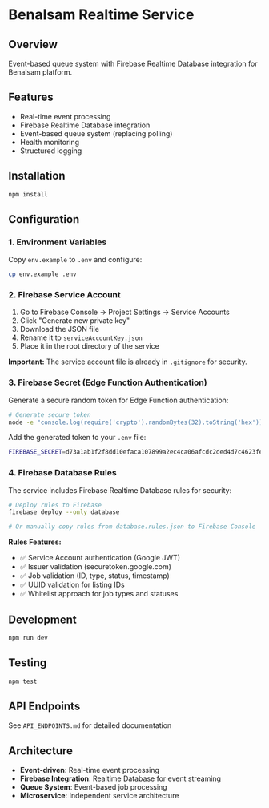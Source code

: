 # Benalsam Realtime Service

## Overview
Event-based queue system with Firebase Realtime Database integration for Benalsam platform.

## Features
- Real-time event processing
- Firebase Realtime Database integration
- Event-based queue system (replacing polling)
- Health monitoring
- Structured logging

## Installation
```bash
npm install
```

## Configuration

### 1. Environment Variables
Copy `env.example` to `.env` and configure:
```bash
cp env.example .env
```

### 2. Firebase Service Account
1. Go to Firebase Console → Project Settings → Service Accounts
2. Click "Generate new private key"
3. Download the JSON file
4. Rename it to `serviceAccountKey.json`
5. Place it in the root directory of the service

**Important:** The service account file is already in `.gitignore` for security.

### 3. Firebase Secret (Edge Function Authentication)
Generate a secure random token for Edge Function authentication:
```bash
# Generate secure token
node -e "console.log(require('crypto').randomBytes(32).toString('hex'))"
```

Add the generated token to your `.env` file:
```bash
FIREBASE_SECRET=d73a1ab1f2f8dd10efaca107899a2ec4ca06afcdc2ded4d7c4623fe206333a13
```

### 4. Firebase Database Rules
The service includes Firebase Realtime Database rules for security:

```bash
# Deploy rules to Firebase
firebase deploy --only database

# Or manually copy rules from database.rules.json to Firebase Console
```

**Rules Features:**
- ✅ Service Account authentication (Google JWT)
- ✅ Issuer validation (securetoken.google.com)
- ✅ Job validation (ID, type, status, timestamp)
- ✅ UUID validation for listing IDs
- ✅ Whitelist approach for job types and statuses

## Development
```bash
npm run dev
```

## Testing
```bash
npm test
```

## API Endpoints
See `API_ENDPOINTS.md` for detailed documentation

## Architecture
- **Event-driven**: Real-time event processing
- **Firebase Integration**: Realtime Database for event streaming
- **Queue System**: Event-based job processing
- **Microservice**: Independent service architecture
